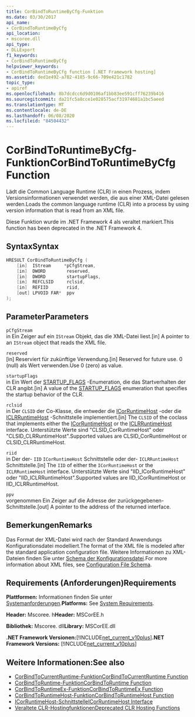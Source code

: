 ```yaml
---
title: CorBindToRuntimeByCfg-Funktion
ms.date: 03/30/2017
api_name:
- CorBindToRuntimeByCfg
api_location:
- mscoree.dll
api_type:
- DLLExport
f1_keywords:
- CorBindToRuntimeByCfg
helpviewer_keywords:
- CorBindToRuntimeByCfg function [.NET Framework hosting]
ms.assetid: ded1e492-a782-4185-9c66-709e421c1782
topic_type:
- apiref
ms.openlocfilehash: 8b7dcdcc6d9d0106af1bb83ee591cff76239b416
ms.sourcegitcommit: da21fc5a8cce1e028575acf31974681a1bc5aeed
ms.translationtype: MT
ms.contentlocale: de-DE
ms.lasthandoff: 06/08/2020
ms.locfileid: "84504432"
---
```

# <a name="corbindtoruntimebycfg-function"></a><span data-ttu-id="e14e5-102">CorBindToRuntimeByCfg-Funktion</span><span class="sxs-lookup"><span data-stu-id="e14e5-102">CorBindToRuntimeByCfg Function</span></span>
<span data-ttu-id="e14e5-103">Lädt die Common Language Runtime (CLR) in einen Prozess, indem Versionsinformationen verwendet werden, die aus einer XML-Datei gelesen werden.</span><span class="sxs-lookup"><span data-stu-id="e14e5-103">Loads the common language runtime (CLR) into a process by using version information that is read from an XML file.</span></span>  
  
 <span data-ttu-id="e14e5-104">Diese Funktion wurde im .NET Framework 4 als veraltet markiert.</span><span class="sxs-lookup"><span data-stu-id="e14e5-104">This function has been deprecated in the .NET Framework 4.</span></span>  
  
## <a name="syntax"></a><span data-ttu-id="e14e5-105">Syntax</span><span class="sxs-lookup"><span data-stu-id="e14e5-105">Syntax</span></span>  
  
```cpp  
HRESULT CorBindToRuntimeByCfg (  
    [in]  IStream     *pCfgStream,  
    [in]  DWORD        reserved,  
    [in]  DWORD        startupFlags,  
    [in]  REFCLSID     rclsid,  
    [in]  REFIID       riid,
    [out] LPVOID FAR*  ppv  
);  
```  
  
## <a name="parameters"></a><span data-ttu-id="e14e5-106">Parameter</span><span class="sxs-lookup"><span data-stu-id="e14e5-106">Parameters</span></span>  
 `pCfgStream`  
 <span data-ttu-id="e14e5-107">in Ein Zeiger auf ein `IStream` Objekt, das die XML-Datei liest.</span><span class="sxs-lookup"><span data-stu-id="e14e5-107">[in] A pointer to an `IStream` object that reads the XML file.</span></span>  
  
 `reserved`  
 <span data-ttu-id="e14e5-108">[in] Reserviert für zukünftige Verwendung.</span><span class="sxs-lookup"><span data-stu-id="e14e5-108">[in] Reserved for future use.</span></span> <span data-ttu-id="e14e5-109">0 (null) als Wert verwenden.</span><span class="sxs-lookup"><span data-stu-id="e14e5-109">Use 0 (zero) as value.</span></span>  
  
 `startupFlags`  
 <span data-ttu-id="e14e5-110">in Ein Wert der [STARTUP_FLAGS](startup-flags-enumeration.md) -Enumeration, die das Startverhalten der CLR angibt.</span><span class="sxs-lookup"><span data-stu-id="e14e5-110">[in] A value of the [STARTUP_FLAGS](startup-flags-enumeration.md) enumeration that specifies the startup behavior of the CLR.</span></span>  
  
 `rclsid`  
 <span data-ttu-id="e14e5-111">in Der `CLSID` der Co-Klasse, die entweder die [ICorRuntimeHost](icorruntimehost-interface.md) -oder die [ICLRRuntimeHost](iclrruntimehost-interface.md) -Schnittstelle implementiert.</span><span class="sxs-lookup"><span data-stu-id="e14e5-111">[in] The `CLSID` of the coclass that implements either the [ICorRuntimeHost](icorruntimehost-interface.md) or the [ICLRRuntimeHost](iclrruntimehost-interface.md) interface.</span></span> <span data-ttu-id="e14e5-112">Unterstützte Werte sind "CLSID_CorRuntimeHost" oder "CLSID_CLRRuntimeHost".</span><span class="sxs-lookup"><span data-stu-id="e14e5-112">Supported values are CLSID_CorRuntimeHost or CLSID_CLRRuntimeHost.</span></span>  
  
 `riid`  
 <span data-ttu-id="e14e5-113">in Der der- `IID` `ICorRuntimeHost` Schnittstelle oder der- `ICLRRuntimeHost` Schnittstelle.</span><span class="sxs-lookup"><span data-stu-id="e14e5-113">[in] The `IID` of either the `ICorRuntimeHost` or the `ICLRRuntimeHost` interface.</span></span> <span data-ttu-id="e14e5-114">Unterstützte Werte sind "IID_ICorRuntimeHost" oder "IID_ICLRRuntimeHost".</span><span class="sxs-lookup"><span data-stu-id="e14e5-114">Supported values are IID_ICorRuntimeHost or IID_ICLRRuntimeHost.</span></span>  
  
 `ppv`  
 <span data-ttu-id="e14e5-115">vorgenommen Ein Zeiger auf die Adresse der zurückgegebenen-Schnittstelle.</span><span class="sxs-lookup"><span data-stu-id="e14e5-115">[out] A pointer to the address of the returned interface.</span></span>  
  
## <a name="remarks"></a><span data-ttu-id="e14e5-116">Bemerkungen</span><span class="sxs-lookup"><span data-stu-id="e14e5-116">Remarks</span></span>  
 <span data-ttu-id="e14e5-117">Das Format der XML-Datei wird nach der Standard Anwendungs Konfigurationsdatei modelliert.</span><span class="sxs-lookup"><span data-stu-id="e14e5-117">The format of the XML file is modeled after the standard application configuration file.</span></span> <span data-ttu-id="e14e5-118">Weitere Informationen zu XML-Dateien finden Sie unter [Schema der Konfigurationsdatei](../../configure-apps/file-schema/index.md).</span><span class="sxs-lookup"><span data-stu-id="e14e5-118">For more information about XML files, see [Configuration File Schema](../../configure-apps/file-schema/index.md).</span></span>  
  
## <a name="requirements"></a><span data-ttu-id="e14e5-119">Requirements (Anforderungen)</span><span class="sxs-lookup"><span data-stu-id="e14e5-119">Requirements</span></span>  
 <span data-ttu-id="e14e5-120">**Plattformen:** Informationen finden Sie unter [Systemanforderungen](../../get-started/system-requirements.md).</span><span class="sxs-lookup"><span data-stu-id="e14e5-120">**Platforms:** See [System Requirements](../../get-started/system-requirements.md).</span></span>  
  
 <span data-ttu-id="e14e5-121">**Header:** Mscoree. h</span><span class="sxs-lookup"><span data-stu-id="e14e5-121">**Header:** MSCorEE.h</span></span>  
  
 <span data-ttu-id="e14e5-122">**Bibliothek:** Mscoree. dll</span><span class="sxs-lookup"><span data-stu-id="e14e5-122">**Library:** MSCorEE.dll</span></span>  
  
 <span data-ttu-id="e14e5-123">**.NET Framework Versionen:**[!INCLUDE[net_current_v10plus](../../../../includes/net-current-v10plus-md.md)]</span><span class="sxs-lookup"><span data-stu-id="e14e5-123">**.NET Framework Versions:** [!INCLUDE[net_current_v10plus](../../../../includes/net-current-v10plus-md.md)]</span></span>  
  
## <a name="see-also"></a><span data-ttu-id="e14e5-124">Weitere Informationen:</span><span class="sxs-lookup"><span data-stu-id="e14e5-124">See also</span></span>

- [<span data-ttu-id="e14e5-125">CorBindToCurrentRuntime-Funktion</span><span class="sxs-lookup"><span data-stu-id="e14e5-125">CorBindToCurrentRuntime Function</span></span>](corbindtocurrentruntime-function.md)
- [<span data-ttu-id="e14e5-126">CorBindToRuntime-Funktion</span><span class="sxs-lookup"><span data-stu-id="e14e5-126">CorBindToRuntime Function</span></span>](corbindtoruntime-function.md)
- [<span data-ttu-id="e14e5-127">CorBindToRuntimeEx-Funktion</span><span class="sxs-lookup"><span data-stu-id="e14e5-127">CorBindToRuntimeEx Function</span></span>](corbindtoruntimeex-function.md)
- [<span data-ttu-id="e14e5-128">CorBindToRuntimeHost-Funktion</span><span class="sxs-lookup"><span data-stu-id="e14e5-128">CorBindToRuntimeHost Function</span></span>](corbindtoruntimehost-function.md)
- [<span data-ttu-id="e14e5-129">ICorRuntimeHost-Schnittstelle</span><span class="sxs-lookup"><span data-stu-id="e14e5-129">ICorRuntimeHost Interface</span></span>](icorruntimehost-interface.md)
- [<span data-ttu-id="e14e5-130">Veraltete CLR-Hostingfunktionen</span><span class="sxs-lookup"><span data-stu-id="e14e5-130">Deprecated CLR Hosting Functions</span></span>](deprecated-clr-hosting-functions.md)
